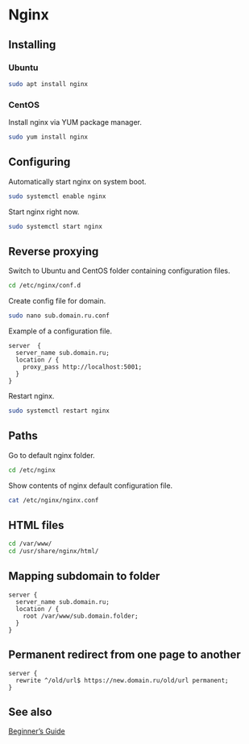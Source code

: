 # Nginx

## Installing

### Ubuntu

```sh
sudo apt install nginx
```

### CentOS

Install nginx via YUM package manager.

```sh
sudo yum install nginx
```

## Configuring

Automatically start nginx on system boot.

```sh
sudo systemctl enable nginx
```

Start nginx right now.

```sh
sudo systemctl start nginx
```

## Reverse proxying

Switch to Ubuntu and CentOS folder containing configuration files.

```sh
cd /etc/nginx/conf.d
```

Create config file for domain.

```sh
sudo nano sub.domain.ru.conf
```

Example of a configuration file.

```text
server  {
  server_name sub.domain.ru;
  location / {
    proxy_pass http://localhost:5001;
  }
}
```

Restart nginx.

```sh
sudo systemctl restart nginx
```

## Paths

Go to default nginx folder.

```sh
cd /etc/nginx
```

Show contents of nginx default configuration file.

```sh
cat /etc/nginx/nginx.conf
```

## HTML files

```sh
cd /var/www/
cd /usr/share/nginx/html/
```

## Mapping subdomain to folder

```text
server {
  server_name sub.domain.ru;
  location / {
    root /var/www/sub.domain.folder;
  }
}
```

## Permanent redirect from one page to another

```text
server {
  rewrite ^/old/url$ https://new.domain.ru/old/url permanent;
}

```

## See also

[Beginner’s Guide](http://nginx.org/en/docs/beginners_guide.html)

